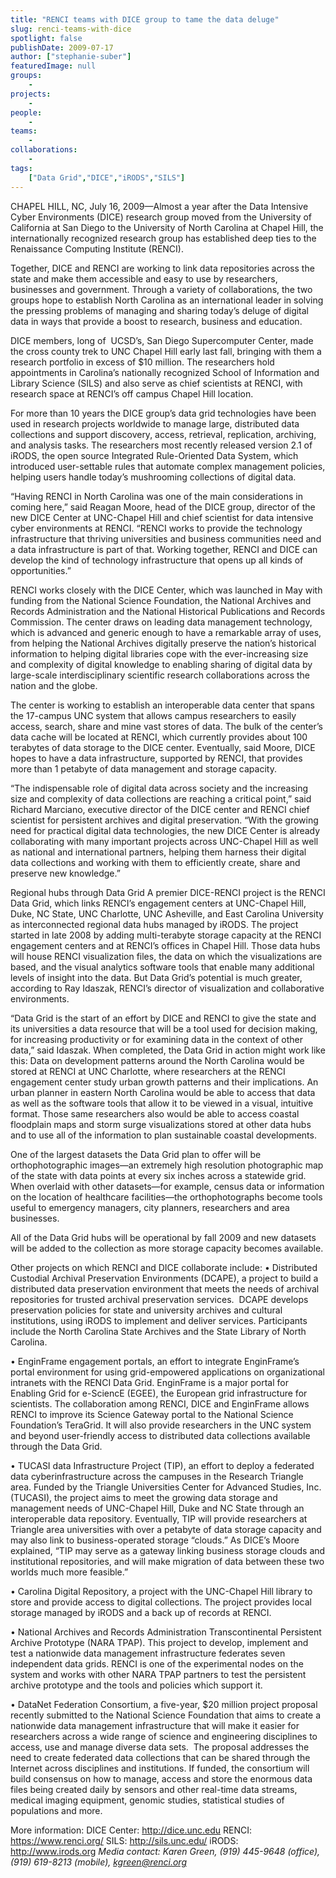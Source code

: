 ```yaml
---
title: "RENCI teams with DICE group to tame the data deluge"
slug: renci-teams-with-dice
spotlight: false
publishDate: 2009-07-17
author: ["stephanie-suber"]
featuredImage: null
groups:
    - 
projects:
    - 
people:
    - 
teams: 
    - 
collaborations:
    - 
tags:
    ["Data Grid","DICE","iRODS","SILS"]
---
```

CHAPEL HILL, NC, July 16, 2009—Almost a year after the Data Intensive Cyber Environments (DICE) research group moved from the University of California at San Diego to the University of North Carolina at Chapel Hill, the internationally recognized research group has established deep ties to the Renaissance Computing Institute (RENCI).

<!--more-->

Together, DICE and RENCI are working to link data repositories across the state and make them accessible and easy to use by researchers, businesses and government. Through a variety of collaborations, the two groups hope to establish North Carolina as an international leader in solving the pressing problems of managing and sharing today’s deluge of digital data in ways that provide a boost to research, business and education.

DICE members, long of  UCSD’s, San Diego Supercomputer Center, made the cross county trek to UNC Chapel Hill early last fall, bringing with them a research portfolio in excess of $10 million. The researchers hold appointments in Carolina’s nationally recognized School of Information and Library Science (SILS) and also serve as chief scientists at RENCI, with research space at RENCI’s off campus Chapel Hill location.

For more than 10 years the DICE group’s data grid technologies have been used in research projects worldwide to manage large, distributed data collections and support discovery, access, retrieval, replication, archiving, and analysis tasks. The researchers most recently released version 2.1 of iRODS, the open source Integrated Rule-Oriented Data System, which introduced user-settable rules that automate complex management policies, helping users handle today’s mushrooming collections of digital data.

“Having RENCI in North Carolina was one of the main considerations in coming here,” said Reagan Moore, head of the DICE group, director of the new DICE Center at UNC-Chapel Hill and chief scientist for data intensive cyber environments at RENCI. “RENCI works to provide the technology infrastructure that thriving universities and business communities need and a data infrastructure is part of that. Working together, RENCI and DICE can develop the kind of technology infrastructure that opens up all kinds of opportunities.”

RENCI works closely with the DICE Center, which was launched in May with funding from the National Science Foundation, the National Archives and Records Administration and the National Historical Publications and Records Commission. The center draws on leading data management technology, which is advanced and generic enough to have a remarkable array of uses, from helping the National Archives digitally preserve the nation’s historical information to helping digital libraries cope with the ever-increasing size and complexity of digital knowledge to enabling sharing of digital data by large-scale interdisciplinary scientific research collaborations across the nation and the globe.

The center is working to establish an interoperable data center that spans the 17-campus UNC system that allows campus researchers to easily access, search, share and mine vast stores of data. The bulk of the center’s data cache will be located at RENCI, which currently provides about 100 terabytes of data storage to the DICE center. Eventually, said Moore, DICE hopes to have a data infrastructure, supported by RENCI, that provides more than 1 petabyte of data management and storage capacity.

“The indispensable role of digital data across society and the increasing size and complexity of data collections are reaching a critical point,” said Richard Marciano, executive director of the DICE center and RENCI chief scientist for persistent archives and digital preservation. “With the growing need for practical digital data technologies, the new DICE Center is already collaborating with many important projects across UNC-Chapel Hill as well as national and international partners, helping them harness their digital data collections and working with them to efficiently create, share and preserve new knowledge.”

<span class="head2">Regional hubs through Data Grid</span>
A premier DICE-RENCI project is the RENCI Data Grid, which links RENCI’s engagement centers at UNC-Chapel Hill, Duke, NC State, UNC Charlotte, UNC Asheville, and East Carolina University as interconnected regional data hubs managed by iRODS. The project started in late 2008 by adding multi-terabyte storage capacity at the RENCI engagement centers and at RENCI’s offices in Chapel Hill. Those data hubs will house RENCI visualization files, the data on which the visualizations are based, and the visual analytics software tools that enable many additional levels of insight into the data. But Data Grid’s potential is much greater, according to Ray Idaszak, RENCI’s director of visualization and collaborative environments.

“Data Grid is the start of an effort by DICE and RENCI to give the state and its universities a data resource that will be a tool used for decision making, for increasing productivity or for examining data in the context of other data,” said Idaszak.
When completed, the Data Grid in action might work like this: Data on development patterns around the North Carolina would be stored at RENCI at UNC Charlotte, where researchers at the RENCI engagement center study urban growth patterns and their implications. An urban planner in eastern North Carolina would be able to access that data as well as the software tools that allow it to be viewed in a visual, intuitive format. Those same researchers also would be able to access coastal floodplain maps and storm surge visualizations stored at other data hubs and to use all of the information to plan sustainable coastal developments.

One of the largest datasets the Data Grid plan to offer will be orthophotographic images—an extremely high resolution photographic map of the state with data points at every six inches across a statewide grid. When overlaid with other datasets—for example, census data or information on the location of healthcare facilities—the orthophotographs become tools useful to emergency managers, city planners, researchers and area businesses.

All of the Data Grid hubs will be operational by fall 2009 and new datasets will be added to the collection as more storage capacity becomes available.

<span class="head2">Other projects on which RENCI and DICE collaborate include: </span>
• Distributed Custodial Archival Preservation Environments (DCAPE), a project to build a distributed data preservation environment that meets the needs of archival repositories for trusted archival preservation services.  DCAPE develops preservation policies for state and university archives and cultural institutions, using iRODS to implement and deliver services. Participants include the North Carolina State Archives and the State Library of North Carolina.

• EnginFrame engagement portals, an effort to integrate EnginFrame’s portal environment for using grid-empowered applications on organizational intranets with the RENCI Data Grid. EnginFrame is a major portal for Enabling Grid for e-SciencE (EGEE), the European grid infrastructure for scientists. The collaboration among RENCI, DICE and EnginFrame allows RENCI to improve its Science Gateway portal to the National Science Foundation’s TeraGrid. It will also provide researchers in the UNC system and beyond user-friendly access to distributed data collections available through the Data Grid.

• TUCASI data Infrastructure Project (TIP), an effort to deploy a federated data cyberinfrastructure across the campuses in the Research Triangle area. Funded by the Triangle Universities Center for Advanced Studies, Inc. (TUCASI), the project aims to meet the growing data storage and management needs of UNC-Chapel Hill, Duke and NC State through an interoperable data repository. Eventually, TIP will provide researchers at Triangle area universities with over a petabyte of data storage capacity and may also link to business-operated storage “clouds.” As DICE’s Moore explained, “TIP may serve as a gateway linking business storage clouds and institutional repositories, and will make migration of data between these two worlds much more feasible.”

• Carolina Digital Repository, a project with the UNC-Chapel Hill library to store and provide access to digital collections. The project provides local storage managed by iRODS and a back up of records at RENCI.

• National Archives and Records Administration Transcontinental Persistent Archive Prototype (NARA TPAP). This project to develop, implement and test a nationwide data management infrastructure federates seven independent data grids. RENCI is one of the experimental nodes on the system and works with other NARA TPAP partners to test the persistent archive prototype and the tools and policies which support it.

• DataNet Federation Consortium, a five-year, $20 million project proposal recently submitted to the National Science Foundation that aims to create a nationwide data management infrastructure that will make it easier for researchers across a wide range of science and engineering disciplines to access, use and manage diverse data sets.  The proposal addresses the need to create federated data collections that can be shared through the Internet across disciplines and institutions. If funded, the consortium will build consensus on how to manage, access and store the enormous data files being created daily by sensors and other real-time data streams, medical imaging equipment, genomic studies, statistical studies of populations and more.

<span class="head2">More information:</span>
DICE Center: <a href="http://dice.unc.edu ">http://dice.unc.edu </a>
RENCI: <a href="https://www.renci.org/">https://www.renci.org/</a>
SILS: <a href="http://sils.unc.edu/">http://sils.unc.edu/</a>
iRODS: <a href="http://www.irods.org">http://www.irods.org
</a>
<em>Media contact: Karen Green, (919) 445-9648 (office), (919) 619-8213 (mobile), kgreen@renci.org</em>
